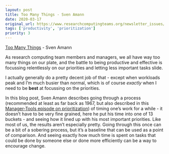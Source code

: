 ```yaml
---
layout: post
title: Too Many Things - Sven Amann
date: 2020-03-17
original_url: https://www.researchcomputingteams.org/newsletter_issues/0014
tags: ['productivity', 'prioritization']
priority: 3
---
```


<!-- markdownlint-disable MD033 -->
<!-- markdownlint-disable MD041 -->
<!-- markdownlint-disable MD049 -->

[Too Many Things](http://academicscode.com/posts/2020/03/too-many-things/) - Sven Amann

As research computing team members and managers, we all have way too many things on our plate, and the battle to being productive and effective is focussing relentlessly on our priorities and letting less important tasks slide.

I actually generally do a pretty decent job of that - except when workloads peak and I’m much busier than normal, which is of course *exactly* when I need to be **best** at focussing on the priorities.

In this blog post, Sven Amann describes going through a process (recommended at least as far back as 1967, but also described in this [Manager-Tools episode on prioritization](https://www.manager-tools.com/2006/05/time-management)) of timing one’s work for a while - it doesn’t have to be very fine grained, here he put his time into one of 13 buckets - and seeing how it lined up with his most important priorities.  Like most of us, the results aren’t especially pretty.  Going through this once can be a bit of a sobering process, but it’s a baseline that can be used as a point of comparison.  And seeing exactly how much time is spent on tasks that could be done by someone else or done more efficiently can be a way to encourage change.